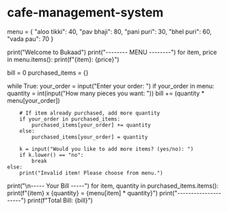 # cafe-management-system
menu = {
    "aloo tikki": 40,
    "pav bhaji": 80,
    "pani puri": 30,
    "bhel puri": 60,
    "vada pau": 70
}

print("Welcome to Bukaad")
print("-------- MENU --------")
for item, price in menu.items():
    print(f"{item}: {price}")

bill = 0
purchased_items = {}

while True:
    your_order = input("Enter your order: ")
    if your_order in menu:
        quantity = int(input("How many pieces you want: "))
        bill += (quantity * menu[your_order])
        
        # If item already purchased, add more quantity
        if your_order in purchased_items:
            purchased_items[your_order] += quantity
        else:
            purchased_items[your_order] = quantity

        k = input("Would you like to add more items? (yes/no): ")
        if k.lower() == "no":
            break
    else:
        print("Invalid item! Please choose from menu.")

print("\n----- Your Bill -----")
for item, quantity in purchased_items.items():
    print(f"{item} x {quantity} = {menu[item] * quantity}")
print("---------------------")
print(f"Total Bill: {bill}")

